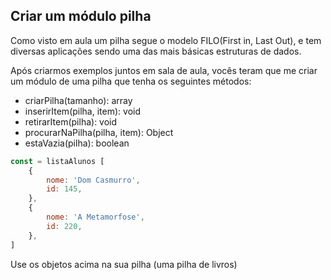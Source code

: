 ## Criar um módulo pilha
Como visto em aula um pilha segue o modelo FILO(First in, Last Out), e tem diversas aplicações sendo 
uma das mais básicas estruturas de dados.

Após criarmos exemplos juntos em sala de aula, vocês teram que me criar um módulo de uma pilha que tenha os seguintes métodos:
- criarPilha(tamanho): array
- inserirItem(pilha, item): void
- retirarItem(pilha): void
- procurarNaPilha(pilha, item): Object
- estaVazia(pilha): boolean

```javascript
const = listaAlunos [
    {
        nome: 'Dom Casmurro',
        id: 145,
    },
    {
        nome: 'A Metamorfose',
        id: 220,
    },
]
```

Use os objetos acima na sua pilha (uma pilha de livros)